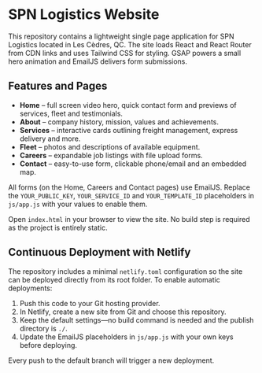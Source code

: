 # SPN Logistics Website

This repository contains a lightweight single page application for SPN Logistics
located in Les Cèdres, QC. The site loads React and React Router from CDN links
and uses Tailwind CSS for styling. GSAP powers a small hero animation and
EmailJS delivers form submissions.

## Features and Pages

- **Home** – full screen video hero, quick contact form and previews of services, fleet and testimonials.
- **About** – company history, mission, values and achievements.
- **Services** – interactive cards outlining freight management, express delivery and more.
- **Fleet** – photos and descriptions of available equipment.
- **Careers** – expandable job listings with file upload forms.
- **Contact** – easy-to-use form, clickable phone/email and an embedded map.

All forms (on the Home, Careers and Contact pages) use EmailJS. Replace the
`YOUR_PUBLIC_KEY`, `YOUR_SERVICE_ID` and `YOUR_TEMPLATE_ID` placeholders in
`js/app.js` with your values to enable them.

Open `index.html` in your browser to view the site. No build step is required as
the project is entirely static.

## Continuous Deployment with Netlify

The repository includes a minimal `netlify.toml` configuration so the site can
be deployed directly from its root folder. To enable automatic deployments:

1. Push this code to your Git hosting provider.
2. In Netlify, create a new site from Git and choose this repository.
3. Keep the default settings—no build command is needed and the publish
   directory is `./`.
4. Update the EmailJS placeholders in `js/app.js` with your own keys before
   deploying.

Every push to the default branch will trigger a new deployment.
